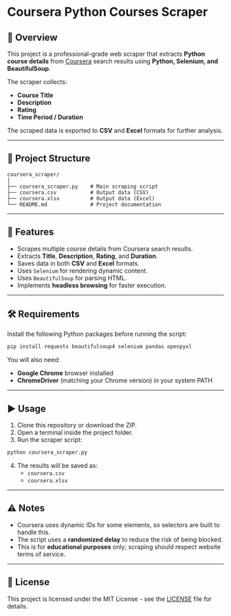 # Coursera Python Courses Scraper

## 📌 Overview
This project is a professional-grade web scraper that extracts **Python course details** from [Coursera](https://www.coursera.org/) search results using **Python, Selenium, and BeautifulSoup**.

The scraper collects:
- **Course Title**
- **Description**
- **Rating**
- **Time Period / Duration**

The scraped data is exported to **CSV** and **Excel** formats for further analysis.

---

## 📂 Project Structure

```
coursera_scraper/
│
├── coursera_scraper.py    # Main scraping script
├── coursera.csv           # Output data (CSV)
├── coursera.xlsx          # Output data (Excel)
└── README.md              # Project documentation
```

---

## 🚀 Features
- Scrapes multiple course details from Coursera search results.
- Extracts **Title**, **Description**, **Rating**, and **Duration**.
- Saves data in both **CSV** and **Excel** formats.
- Uses `Selenium` for rendering dynamic content.
- Uses `BeautifulSoup` for parsing HTML.
- Implements **headless browsing** for faster execution.

---

## 🛠️ Requirements

Install the following Python packages before running the script:

```bash
pip install requests beautifulsoup4 selenium pandas openpyxl
```

You will also need:
- **Google Chrome** browser installed
- **ChromeDriver** (matching your Chrome version) in your system PATH

---

## ▶️ Usage

1. Clone this repository or download the ZIP.
2. Open a terminal inside the project folder.
3. Run the scraper script:

```bash
python coursera_scraper.py
```

4. The results will be saved as:
   - `coursera.csv`
   - `coursera.xlsx`

---

## ⚠️ Notes
- Coursera uses dynamic IDs for some elements, so selectors are built to handle this.
- The script uses a **randomized delay** to reduce the risk of being blocked.
- This is for **educational purposes** only; scraping should respect website terms of service.

---

## 📜 License
This project is licensed under the MIT License - see the [LICENSE](LICENSE) file for details.